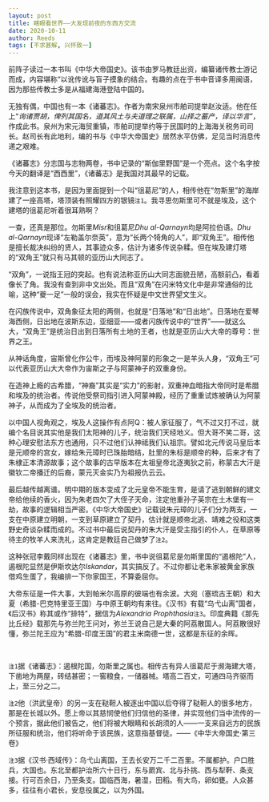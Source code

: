 ```yaml
---
layout: post
title: 瞎眼看世界——大发现前夜的东西方交流
date: 2020-10-11
author: Reeds
tags: [不求甚解, 兴怀致一]
---
```


前阵子读过一本书叫《中华大帝国史》。该书由罗马教廷出资，编纂诸传教士游记而成，内容堪称“以讹传讹与盲子摸象的结合。有趣的点在于书中音译多用闽语，因为那些传教士多是从福建海港登陆中国的。

无独有偶，中国也有一本《诸蕃志》。作者为南宋泉州市舶司提举赵汝适。他在任上“*询诸贾胡，俾列其国名，道其风土与夫道理之联属，山择之蓄产，译以华言*”，作成此书。泉州为宋元海贸重镇，市舶司提举约等于民国时的上海海关税务司司长。赵司长有此地利，编的书与《中华大帝国史》居然水平仿佛，足见当时消息传递之艰难。

《诸蕃志》分志国与志物两卷，书中记录的“斯伽里野国”是一个亮点。这个名字按今天的翻译是“西西里”，《诸蕃志》是我国对其最早的记载。

我注意到这本书，是因为里面提到一个叫“徂葛尼”的人，相传他在“勿斯里”的海岸建了一座高塔，塔顶装有照耀四方的银镜`注1`。我寻思勿斯里可不就是埃及，这个建塔的徂葛尼听着很耳熟啊？

 一查，还真是那位。勿斯里*Misr*和徂葛尼*Dhu al-Qarnayn*均是阿拉伯语。*Dhu al-Qarnayn*现译“左勒盖尔奈英”，意为“长两个犄角的人”，即“双角王”。相传他是擅长裁决纠纷的贤人，其事迹众多，估计为诸多传说杂糅。但在埃及建灯塔的“双角王”就只有马其顿的亚历山大同志了。

“双角”，一说指王冠的突起。也有说法称亚历山大同志面貌丑陋，高额前凸，看着像长了角。我没有查到非中文出处。而且“双角”在闪米特文化中是非常通俗的比喻，这种“夔一足”一般的误会，我实在怀疑是中文世界望文生义。

在闪族传说中，双角象征太阳的两侧，也就是“日落地”和“日出地”。日落地在爱琴海西侧，日出地在波斯东边，亚细亚——或者闪族传说中的“世界”——就这么大，“双角王”是统治日出到日落所有土地的王者，也就是亚历山大大帝的尊号：世界之王。

从神话角度，宙斯曾化作公牛，而埃及神阿蒙的形象之一是羊头人身，“双角王”可以代表亚历山大大帝作为宙斯之子与阿蒙神子的双重身份。

在造神上瘾的古希腊，“神裔”其实是“实力”的影射，双重神血暗指大帝同时是希腊和埃及的统治者。传说他受祭司指引进入阿蒙神殿，经历了重重试炼被确认为阿蒙神子，从而成为了全埃及的统治者。

以中国人视角观之，埃及人这操作有点阿Q：被人家征服了，气不过又打不过，就编个名目说其实他是我们太阳神的儿子，统治我们天经地义。但大哥不笑二哥，这种心理安慰法东方也通用，只不过他们认神祗我们认祖宗。譬如北元传说马皇后本是元顺帝的宫女，嫁给朱元璋时已珠胎暗结，肚里的朱标是顺帝的种，后来才有了朱棣正本清源故事；这个故事的古早版本在太祖皇帝北逐夷狄之前，称蒙古大汗是徽钦二帝播迁的后裔，蒙元灭金实乃为祖报仇云云。

最后越传越离谱。明中期的版本变成了北元皇帝不能生育，是请了逃到朝鲜的建文帝给他续的香火，因为朱老四欠了大侄子天命，注定他重孙子英宗在土木堡有一劫，故事的逻辑相当严密。《中华大帝国史》记载说朱元璋的儿子们分为两支，一支在中原建立明朝，一支到草原建立了契丹，估计就是顺帝北逃、靖难之役和这类野史奇谈杂糅而成的。不过书中最后说契丹的朱大汗是受主指引的仆人，在草原等待主的牧羊人来洗礼，这肯定是教廷自己做梦了`注2`。

 这种张冠李戴同样出现在《诸蕃志》里，书中说徂葛尼是勿斯里国的“遏根陀”人，遏根陀显然是伊斯坎达尔*Iskandar*，其实搞反了。不过你都让老朱家被黄金家族借鸡生蛋了，我编排一下你家国王，不算委屈你。

大帝东征是一件大事，大到帕米尔高原的彼端也有余波。大宛（塞琉古王朝）和大夏（希腊-巴克特里亚王国）与中原王朝均有来往。《汉书》有载“乌弋山离”国者，《后汉书》称其或作“排特”，据信为*Alexandria Prophthasia*`注3`。印度典籍《那先比丘经》载那先与弥兰陀王问对，弥兰王说自己是大秦的阿荔散国人。阿荔散很好懂，弥兰陀王应为“希腊-印度王国”的君主米南德一世，这都是东征的余晖。

<br>

`注1`据《诸蕃志》：遏根陀国，勿斯里之属也。相传古有异人徂葛尼于濒海建大塔，下凿地为两屋，砖结甚密；一窖粮食，一储器械。塔高二百丈，可通四马齐驱而上，至三分之二。

`注2`他（洪武皇帝）的另一支在鞑靼人被逐出中国以后夺得了鞑靼人的很多地方，那是在长城以外。愿上帝以其慈悯使他们归信他的圣律，并实现他们当中流传的一个预言，据此他们被告之，他们将被大眼睛和长胡须的人——一支来自远方的民族所征服和统治，他们将听命于该民族，这意指基督徒。——《中华大帝国史·第三卷》

 `注3`据《汉书·西域传》：乌弋山离国，王去长安万二千二百里。不属都护。户口胜兵，大国也。东北至都护治所六十日行，东与罽宾、北与扑挑、西与犁靬、条支接。行可百余日，乃至条支。国临西海，暑湿，田稻。有大鸟，卵如甕。人众甚多，往往有小君长，安息役属之，以为外国。

